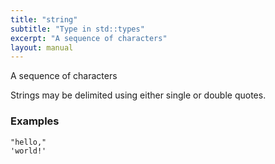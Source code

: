 ```yaml
---
title: "string"
subtitle: "Type in std::types"
excerpt: "A sequence of characters"
layout: manual
---
```


A sequence of characters

Strings may be delimited using either single or double quotes.


### Examples

```kcl
"hello,"
'world!'

```



